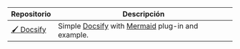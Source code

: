 | Repositorio | Descripción |
| --- | --- |
| [🖌 Docsify](https://github.com/afreisinger/docsify) | Simple [Docsify](https://github.com/docsifyjs/docsify) with [Mermaid](https://mermaid.js.org/) plug-in and example. |
